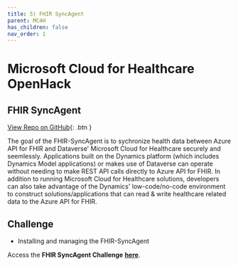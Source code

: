 ```yaml
---
title: 5) FHIR SyncAgent
parent: MC4H
has_children: false
nav_order: 1
---
```

# Microsoft Cloud for Healthcare OpenHack

## FHIR SyncAgent
[View Repo on GitHub](https://github.com/microsoft/openhack-mc4h/tree/main/Challenge-05){: .btn }

The goal of the FHIR-SyncAgent is to sychronize health data between Azure API for FHIR and Dataverse' Microsoft Cloud for Healthcare securely and seemlessly. Applications built on the Dynamics platform (which includes Dynamics Model applications) or makes use of Dataverse can operate without needing to make REST API calls directly to Azure API for FHIR. In addition to running Microsoft Cloud for Healthcare solutions, developers can also take advantage of the Dynamics' low-code/no-code environment to construct solutions/applications that can read & write healthcare related data to the Azure API for FHIR.

## Challenge 
+ Installing and managing the FHIR-SyncAgent

Access the __FHIR SyncAgent Challenge__ **[here](https://github.com/microsoft/openhack-mc4h/tree/main/Challenge-05)**.
